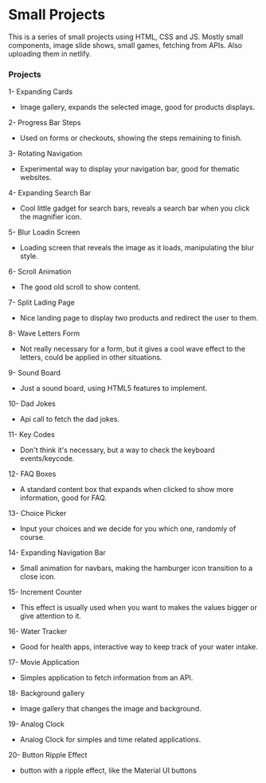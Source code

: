 # Small Projects

This is a series of small projects using HTML, CSS and JS.
Mostly small components, image slide shows, small games, fetching from APIs.
Also uploading them in netlify.

### Projects

1- Expanding Cards

- Image gallery, expands the selected image, good for products displays.

2- Progress Bar Steps

- Used on forms or checkouts, showing the steps remaining to finish.

3- Rotating Navigation

- Experimental way to display your navigation bar, good for thematic websites.

4- Expanding Search Bar

- Cool little gadget for search bars, reveals a search bar when you click the magnifier icon.

5- Blur Loadin Screen

- Loading screen that reveals the image as it loads, manipulating the blur style.

6- Scroll Animation

- The good old scroll to show content.

7- Split Lading Page

- Nice landing page to display two products and redirect the user to them.

8- Wave Letters Form

- Not really necessary for a form, but it gives a cool wave effect to the letters, could be applied in other situations.

9- Sound Board

- Just a sound board, using HTML5 features to implement.

10- Dad Jokes

- Api call to fetch the dad jokes.

11- Key Codes

- Don't think it's necessary, but a way to check the keyboard events/keycode.

12- FAQ Boxes

- A standard content box that expands when clicked to show more information, good for FAQ.

13- Choice Picker

- Input your choices and we decide for you which one, randomly of course.

14- Expanding Navigation Bar

- Small animation for navbars, making the hamburger icon transition to a close icon.

15- Increment Counter

- This effect is usually used when you want to makes the values bigger or give attention to it.

16- Water Tracker

- Good for health apps, interactive way to keep track of your water intake.

17- Movie Application

- Simples application to fetch information from an API.

18- Background gallery

- Image gallery that changes the image and background.

19- Analog Clock

- Analog Clock for simples and time related applications.

20- Button Ripple Effect

- button with a ripple effect, like the Material UI buttons
